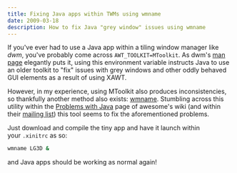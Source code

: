 ```yaml
---
title: Fixing Java apps within TWMs using wmname
date: 2009-03-18
description: How to fix Java "grey window" issues using wmname
---
```


If you've ever had to use a Java app within a tiling window manager like *dwm*,
you've probably come across `AWT_TOOLKIT=MToolkit`. As dwm's [man page][]
elegantly puts it, using this environment variable instructs Java to use an
older toolkit to "fix" issues with grey windows and other oddly behaved GUI
elements as a result of using XAWT.

However, in my experience, using MToolkit also produces inconsistencies, so
thankfully another method also exists: [wmname][]. Stumbling across this utility
within the [Problems with Java][wiki] page of awesome's wiki (and within their
[mailing list][]) this tool seems to fix the aforementioned problems.

Just download and compile the tiny app and have it launch within your `.xinitrc`
as so:

```bash
wmname LG3D &
```

and Java apps should be working as normal again!

  [man page]: http://man.suckless.org/dwm/1/dwm "dwm online manual"
  [wmname]: http://tools.suckless.org/wmname "wmname homepage"
  [wiki]: http://awesome.naquadah.org/wiki/Problems_with_Java
  [mailing list]: http://article.gmane.org/gmane.comp.window-managers.awesome/3267
